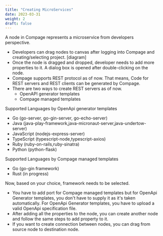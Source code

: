 ```yaml
---
title: "Creating MicroServices"
date: 2023-03-31
weight: 2
draft: false
---
```


A node in Compage represents a microservice from developers perspective.

- Developers can drag nodes to canvas after logging into Compage and creating/selecting project.
  [diagram]
- Once the node is dragged and dropped, developer needs to add more properties to it. A dialog box is opened after
  double-clicking on the node.
- Compage supports REST protocol as of now. That means, Code for REST servers and REST clients can be generated by
  Compage.
- There are two ways to create REST servers as of now.
    - OpenAPI generator templates
    - Compage managed templates

Supported Languages by OpenApi generator templates

- Go (go-server, go-gin-server, go-echo-server)
- Java (java-play-framework,java-micronaut-server,java-undertow-server)
- JavaScript (nodejs-express-server)
- TypeScript (typescript-node,typescript-axios)
- Ruby (ruby-on-rails,ruby-sinatra)
- Python (python-flask)

Supported Languages by Compage managed templates

- Go (go-gin framework)
- Rust (in progress)

Now, based on your choice, framework needs to be selected. 
- You have to add port for Compage managed templates but for OpenApi Generator templates, you don't have to supply it as it's taken automatically. For OpenApi Generator templates, you have to upload a valid OpenApi specification file.
- After adding all the properties to the node, you can create another node and follow the same steps to add property to it.
- If you want to create connection between nodes, you can drag from source node to destination node.
